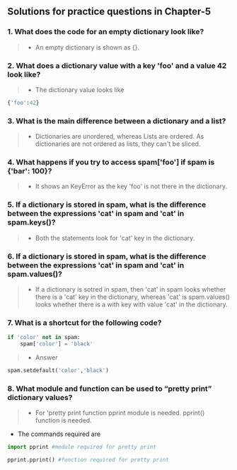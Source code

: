 ## Solutions for practice questions in Chapter-5
### 1.  What does the code for an empty dictionary look like?
> - An empty dictionary is shown as {}.   
### 2. What does a dictionary value with a key 'foo' and a value 42 look like?
> - The dictionary value looks like
```python
{'foo':42}
```
### 3. What is the main difference between a dictionary and a list?
> - Dictionaries are unordered, whereas Lists are ordered. As dictionaries are not ordered as lists, they can't be sliced.
### 4. What happens if you try to access spam['foo'] if spam is {'bar': 100}?
> - It shows an KeyError as the key 'foo' is not there in the dictionary.
### 5.  If a dictionary is stored in spam, what is the difference between the expressions 'cat' in spam and 'cat' in spam.keys()?
> - Both the statements look for 'cat' key in the dictionary.
### 6. If a dictionary is stored in spam, what is the difference between the expressions 'cat' in spam and 'cat' in spam.values()?
> - If a dictionary is sotred in spam, then 'cat' in spam looks whether there is a 'cat' key in the dictionary, whereas 'cat' is spam.values() looks whether there is a  with key with value 'cat' in the dictionary.
### 7. What is a shortcut for the following code?
```python
if 'color' not in spam:
    spam['color'] = 'black'
```
> - Answer
```python
spam.setdefault('color','black')
```
### 8. What module and function can be used to “pretty print” dictionary values?
> - For 'pretty print function pprint module is needed. pprint() function is needed.
- The commands required are
```python
import pprint #module required for pretty print
```
```python
pprint.pprint() #function required for pretty print
```